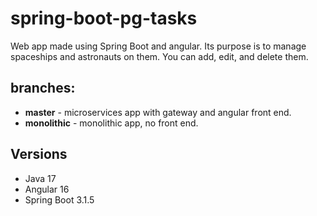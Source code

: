 # spring-boot-pg-tasks
Web app made using Spring Boot and angular. Its purpose is to manage spaceships and astronauts on them. You can add, edit, and delete them. 

## branches:
* **master** - microservices app with gateway and angular front end.
* **monolithic** - monolithic app, no front end.

## Versions
* Java 17
* Angular 16
* Spring Boot 3.1.5
